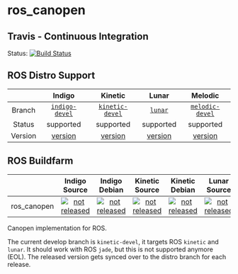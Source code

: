 ros_canopen
===========

## Travis - Continuous Integration

Status: [![Build Status](https://travis-ci.org/ros-industrial/ros_canopen.svg?branch=melodic-devel)](https://travis-ci.org/ros-industrial/ros_canopen)

## ROS Distro Support

|         | Indigo | Kinetic | Lunar | Melodic |
|:-------:|:------:|:----:|:-------:|:-----:|
| Branch  | [`indigo-devel`](https://github.com/ros-industrial/ros_canopen/tree/indigo-devel) | [`kinetic-devel`](https://github.com/ros-industrial/ros_canopen/tree/kinetic) | [`lunar`](https://github.com/ros-industrial/ros_canopen/tree/lunar) | [`melodic-devel`](https://github.com/ros-industrial/ros_canopen/tree/melodic-devel) |
| Status  |  supported | supported | supported |  supported |
| Version | [version](http://repositories.ros.org/status_page/ros_indigo_default.html?q=ros_canopen) | [version](http://repositories.ros.org/status_page/ros_kinetic_default.html?q=ros_canopen) | [version](http://repositories.ros.org/status_page/ros_lunar_default.html?q=ros_canopen) | [version](http://repositories.ros.org/status_page/ros_melodic_default.html?q=ros_canopen) |


## ROS Buildfarm

|         | Indigo Source | Indigo Debian |  Kinetic Source  |  Kinetic Debian | Lunar Source  |  Lunar Debian | Melodic Source  |  Melodic Debian |
|:-------:|:-------------------:|:-------------------:|:-------------------:|:-------------------:|:-------------------:|:-------------------:|:-------------------:|:-------------------:
| ros_canopen | [![not released](http://build.ros.org/buildStatus/icon?job=Isrc_uT__ros_canopen__ubuntu_trusty__source/)](http://build.ros.org/view/Isrc_uT/job/Isrc_uT__ros_canopen__ubuntu_trusty__source/) |  [![not released](http://build.ros.org/buildStatus/icon?job=Idev__ros_canopen__ubuntu_trusty_amd64/)](http://build.ros.org/view/Isrc_uT/job/Idev__ros_canopen__ubuntu_trusty_amd64/) | [![not released](http://build.ros.org/buildStatus/icon?job=Lsrc_uX__ros_canopen__ubuntu_xenial__source/)](http://build.ros.org/view/Isrc_uT/job/Lsrc_uX__ros_canopen__ubuntu_xenial__source/) | [![not released](http://build.ros.org/buildStatus/icon?job=Ldev__ros_canopen__ubuntu_xenial_amd64/)](http://build.ros.org/view/Isrc_uT/job/Ldev__ros_canopen__ubuntu_xenial_amd64/) | [![not released](http://build.ros.org/buildStatus/icon?job=Lsrc_uX__ros_canopen__ubuntu_xenial__source/)](http://build.ros.org/view/Isrc_uT/job/Lsrc_uX__ros_canopen__ubuntu_xenial__source/) | [![not released](http://build.ros.org/buildStatus/icon?job=Ldev__ros_canopen__ubuntu_xenial_amd64/)](http://build.ros.org/view/Isrc_uT/job/Ldev__ros_canopen__ubuntu_xenial_amd64/) | [![not released](http://build.ros.org/buildStatus/icon?job=Msrc_uB__ros_canopen__ubuntu_bionic__source/)](http://build.ros.org/view/Isrc_uT/job/Msrc_uB__ros_canopen__ubuntu_bionic__source/) | [![not released](http://build.ros.org/buildStatus/icon?job=Mdev__ros_canopen__ubuntu_bionic_amd64/)](http://build.ros.org/view/Isrc_uT/job/Mdev__ros_canopen__ubuntu_bionic_amd64/) |


 
Canopen implementation for ROS.

The current develop branch is `kinetic-devel`, it targets ROS `kinetic` and `lunar`.
It should work with ROS `jade`, but this is not supported anymore (EOL).
The released version gets synced over to the distro branch for each release.
